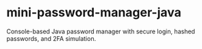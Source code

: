 # mini-password-manager-java
Console-based Java password manager with secure login, hashed passwords, and 2FA simulation.
